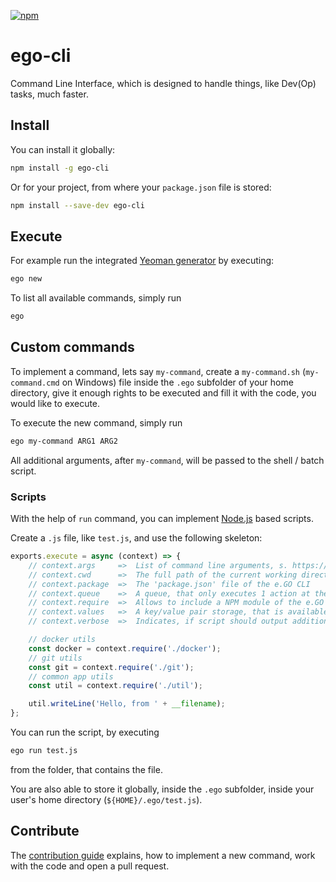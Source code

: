 [![npm](https://img.shields.io/npm/v/ego-cli.svg)](https://www.npmjs.com/package/ego-cli)

# ego-cli

Command Line Interface, which is designed to handle things, like Dev(Op) tasks, much faster.

## Install

You can install it globally:

```bash
npm install -g ego-cli
```

Or for your project, from where your `package.json` file is stored:

```bash
npm install --save-dev ego-cli
```

## Execute

For example run the integrated [Yeoman generator](https://github.com/egodigital/generator-ego) by executing:

```bash
ego new
```

To list all available commands, simply run

```bash
ego
```

## Custom commands

To implement a command, lets say `my-command`, create a `my-command.sh` (`my-command.cmd` on Windows) file inside the `.ego` subfolder of your home directory, give it enough rights to be executed and fill it with the code, you would like to execute.

To execute the new command, simply run

```bash
ego my-command ARG1 ARG2
```

All additional arguments, after `my-command`, will be passed to the shell / batch script.

### Scripts

With the help of `run` command, you can implement [Node.js]() based scripts.

Create a `.js` file, like `test.js`, and use the following skeleton:

```javascript
exports.execute = async (context) => {
    // context.args     =>  List of command line arguments, s. https://www.npmjs.com/package/minimist
    // context.cwd      =>  The full path of the current working directory
    // context.package  =>  The 'package.json' file of the e.GO CLI
    // context.queue    =>  A queue, that only executes 1 action at the same time, s. https://www.npmjs.com/package/p-queue
    // context.require  =>  Allows to include a NPM module of the e.GO CLI
    // context.values   =>  A key/value pair storage, that is available while the execution
    // context.verbose  =>  Indicates, if script should output additional information or not

    // docker utils
    const docker = context.require('./docker');
    // git utils
    const git = context.require('./git');
    // common app utils
    const util = context.require('./util');

    util.writeLine('Hello, from ' + __filename);
};
```

You can run the script, by executing

```bash
ego run test.js
```

from the folder, that contains the file.

You are also able to store it globally, inside the `.ego` subfolder, inside your user's home directory (`${HOME}/.ego/test.js`).

## Contribute

The [contribution guide](./CONTRIBUTE.md) explains, how to implement a new command, work with the code and open a pull request.
